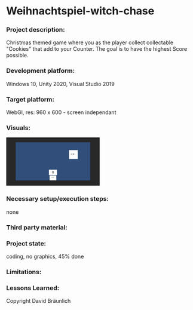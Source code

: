 # Weihnachtspiel-witch-chase

### Project description: 
Christmas themed game where you as the player collect collectable "Cookies" that add to your Counter. The goal is to have the highest Score possible.

### Development platform: 
Windows 10, Unity 2020, Visual Studio 2019

### Target platform: 
WebGl, res: 960 x 600 - screen independant

### Visuals: 
<div>
<img src="./Screenshots/game_screenshot.JPG" width="250">
</div>

### Necessary setup/execution steps: 
none
### Third party material: 

### Project state: 
coding, no graphics, 45% done

### Limitations: 

### Lessons Learned: 

Copyright David Bräunlich
